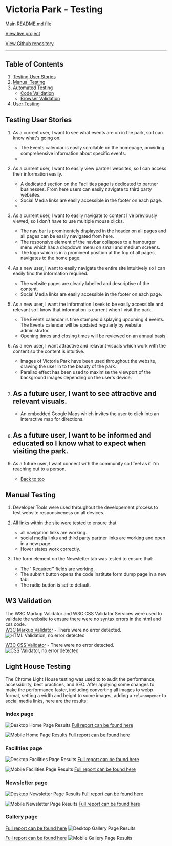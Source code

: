 # Victoria Park - Testing

[Main README.md file](/README.md)

[View live project](https://lisaloudness.github.io/milestone_project_1/)

[View Github repository](https://github.com/lisaloudness/milestone_project_1)

---

## Table of Contents

1. [Testing User Stories](#Testing-User_Stories)
2. [Manual Testing](#Manual-Testing)
3. [Automated Testing](#Automated-Testing)
   - [Code Validation](#Code-Validation)
   - [Browser Validation](#Browser-Validation)
4. [User Testing](User-Testing)

## **Testing User Stories**

1. As a current user, I want to see what events are on in the park, so I can know what's going on.
   - The Events calendar is easily scrollable on the homepage, providing comprehensive information about specific events.
   -
2. As a current user, I want to easily view partner websites, so I can access their information easily.
   - A dedicated section on the Facilities page is dedicated to partner businesses. From here users can easily navigate to third party websites.
   - Social Media links are easily accessible in the footer on each page.
   -
3. As a current user, I want to easily navigate to content I've previously viewed, so I don't have to use multiple mouse clicks.

   - The nav bar is prominentely displayed in the header on all pages and all pages can be easily navigated from here.
   - The responsive element of the navbar collapses to a hamburger menu which has a dropdown menu on small and medium screens.
   - The logo which is in a prominent position at the top of all pages, navigates to the home page.

4. As a new user, I want to easily navigate the entire site intuitively so I can easily find the information required.

   - The website pages are clearly labelled and descriptive of the content.
   - Social Media links are easily accessible in the footer on each page.

5. As a new user, I want the information I seek to be easily accessible and relevant so I know that information is current when I visit the park.

   - The Events calendar is time stamped displaying upcoming 4 events. The Events calendar will be updated regularly by website administrator.
   - Opening times and closing times will be reviewed on an annual basis

6. As a new user, I want attractive and relavant visuals which work with the content so the content is intuitive.

   - Images of Victoria Park have been used throughout the website, drawing the user in to the beauty of the park.
   - Parallax effect has been used to maximise the viewport of the background images depending on the user's device.

7. As a future user, I want to see attractive and relevant visuals.
   -
   - An embedded Google Maps which invites the user to click into an interactive map for directions.

8. As a future user, I want to be informed and educated so I know what to expect when visiting the park.
   -

9. As a future user, I want connect with the community so I feel as if I'm reaching out to a person.
   - [Back to top](#Victoria-park---testing)

## **Manual Testing**

1. Developer Tools were used throughout the developement process to test website responsiveness on all devices.

2. All links within the site were tested to ensure that

   - all navigation links are working.
   - social media links and third party partner links are working and open in a new page.
   - Hover states work correctly.

3. The form element on the Newsletter tab was tested to ensure that:
   - The ''Required'' fields are working.
   - The submit button opens the code institute form dump page in a new tab.
   - The radio button is set to default.

## **W3 Validation**

The W3C Markup Validator and W3C CSS Validator Services were used to validate the website to ensure there were no syntax errors in the html and css code.  
[W3C Markup Validator](https://validator.w3.org) - There were no error detected.
![HTML Validation, no error detected](assets/testing/w3_index.png "HTML Validation, no error detected")

[W3C CSS Validator](https://jigsaw.w3.org/css-validator/) - There were no error detected.
![CSS Validator, no error detected](assets/testing/w3_css.png "CSS Validation, no error detected")

## **Light House Testing**

The Chrome Light House testing was used to to audit the performance, accessibility, best practices, and SEO. After applying some changes to make the performance faster, including converting all images to webp format, setting a width and height to some images, adding a ```rel=noopener``` to social media links, here are the results:

### **Index page**

![Desktop Home Page Results](assets/testing/home_desktop_lh.png "Light House Desktop Results")
[Full report can be found here](assets/testing/home_desktop.com-2023)

![Mobile Home Page Results](assets/testing/home_mobile_lh.png "Light House mobile results")
[Full report can be found here](assets/testing/home_mobile.com-2023)

### **Facilities page**

![Desktop Facilities Page Results](assets/testing/facilities_desktop_lh.png "Light House Desktop Results")
[Full report can be found here](assets/testing/facilities_desktop.com-2023)

![Mobile Facilities Page Results](assets/testing/facilities_mobile_lh.png "Light House mobile results")
[Full report can be found here](assets/testing/facilities_mobile.com-2023)

### **Newsletter page**

![Desktop Newsletter Page Results](assets/testing/contact_desktop_lh.png "Light House Desktop Results")
[Full report can be found here](assets/testing/contact_desktop.com-2023)

![Mobile Newsletter Page Results](assets/testing/contact_mobile_lh.png "Light House mobile results")
[Full report can be found here](assets/testing/contact_mobile.com-2023)

### **Gallery page**

[Full report can be found here](assets/testing/gallery_desktop.com-2023)
![Desktop Gallery Page Results](assets/testing/gallery_desktop_lh.png "Light House Desktop Results")

[Full report can be found here](assets/testing/gallery_mobile.com-2023)
![Mobile Gallery Page Results](assets/testing/gallery_mobile_lh.png "Light House mobile results")









